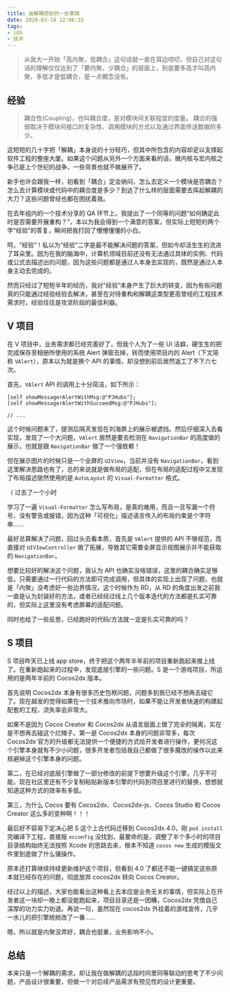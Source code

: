 ```yaml
---
title: 由解耦想到的一些事情
date: 2020-03-18 12:06:15
tags:
- iOS
- 技术
---
```


> 从我大一开始「高内聚，低耦合」这句话就一直在耳边唠叨，但自己对这句话的理解仅仅达到了「要内聚，少耦合」的层面上，到底要多高才叫高内聚，多低才是低耦合，是一点概念没有。

## 经验
> 耦合性(Coupling)，也叫耦合度，是对模块间关联程度的度量。 耦合的强弱取决于模块间接口的复杂性、调用模块的方式以及通过界面传送数据的多少。

这短短的几十字把「解耦」本身说的十分轻巧，但其中所包含的内容却足以支撑起软件工程的整座大厦。如果这个问题从另外一个方面来看的话，微内核与宏内核之争已是上个世纪的战争，一些背景也就不做展开了。

新手也许会跟我一样，初看到「耦合」定会纳闷，怎么去定义一个模块是否耦合？怎么去计算模块或代码中的耦合度是多少？到达了什么样的层面需要去挥起解耦的大刀？这些问题曾经也都在困扰着我。

在去年组内的一个技术分享的 QA 环节上，我提出了一个同等的问题“如何确定此时是否需要开展重构？”，本以为我会得到一个满意的答案，但实际上短短的两个字“经验”的答复，瞬间把我打回了懵懵懂懂的小白。

呵，“经验”！私以为“经验”二字是最不能解决问题的答案，但如今却活生生的流进了耳朵里。因为在我的脑海中，计算机领域目前还没有无法通过具体的实例、代码或公式去描述出的问题，因为这些问题都是通过人本身去实现的，既然是通过人本身主动去完成的。

然而只经过了短短半年的经历，我对“经验”本身产生了巨大的转变，因为有些问题真的只能通过经验经验去解决，甚至在对待重构和解耦这类型更高曾经的工程技术需求时，经验往往是攻坚阶段的最佳利器。

## V 项目
在 V 项目中，业务需求都已经完善好了，但我个人为了一些 UI 洁癖，硬生生的把完成保存至相册所使用的系统 Alert 弹窗去掉，转而使用项目内的 Alert（下文简称 `VAlert`），原本以为就是换个 API 的事情，却没想到前后居然返工了不下六七次。

首先，`VAlert` API 的调用上十分简洁，如下所示：

```objc
[self showMessagerAlertWithMsg:@"PJHubs"];
[self showMessagerAlertWithSucceedMsg:@"PJHubs"];

// ...
```

这个时候问题来了，提测后隔天发现在刘海屏上的展示被遮挡。然后仔细深入去看实现，发现了一个大问题，`VAlert` 居然是要去检测在 `NavigationBar` 的高度做的展示，也就是跟 `NavigationBar` 做了一个强依赖！

但在展示图片的时候只是一个全屏的 `UIView`，当前并没有 `NavigationBar`，看到这里解决思路也有了，总的来说就是做布局的适配，但在布局的适配过程中又发现了布局描述居然使用的是 `AutoLayout` 的 `Visual-Formatter` 格式。

（ 过去了一个小时

学习了一遍 `Visual-Formatter` 怎么写布局，是真的难用，而且一旦写漏一个符号，没有警告或报错，因为这种「可视化」描述语言传入的布局约束是个字符串......

最好总算解决了问题，回过头去看本质，首先是 `VAlert` 提供的 API 不够规范，而直接对 `UIVIewController` 做了拓展，导致其它需要全屏显示视图展示并不能获取的 `NavigationBar`。

想要比较好的解决这个问题，我认为 API 也确实没啥错误，这里的耦合确实足够低，只需要通过一行代码的方法即可完成调用，但具体的实现上出现了问题，也就是「内聚」没考虑好一些边界情况，这个时候作为 RD，从 RD 的角度出发之前我一直是认为封装好的方法，或者已经经过线上几个版本迭代的方法都是扎实可靠的，但实际上这里没有考虑屏幕的适配问题。

同时也给了一些反思，已经跑好的代码/方法就一定是扎实可靠的吗？

## S 项目
S 项目昨天已上线 app store，终于把这个两年半年前的项目重新跑起来推上线了。在重新跑起来的过程中，发现底层引擎的一些问题。S 是一个游戏项目，所运用的是两年半前的 Cocos2dx 版本。

首先说明 Cocos2dx 本身有很多历史包袱问题，问题多到我已经不想再去碰它了。现在越发的觉得如果在一个技术推向市场时，如果不能让开发者快速的构建起配套的工程，流失率会非常大。

如果不是因为 Cocos Creator 和 Cocos2dx 从语言层面上做了完全的隔离，实在是不想再去碰这个烂摊子。第一是 Cocos2dx 本身的问题非常多，每次 Cocos2dx 官方的升级都无法提供一个便捷的方式给开发者进行操作，更何况这个引擎本身就有不少小问题，很多开发者包括我自己都做了很多魔改的操作以此来规避掉这个引擎本身的问题。

第二，在已经对底层引擎做了一部分修改的前提下想要升级这个引擎，几乎不可能，现在社区里还有不少复制粘贴新版本引擎的代码到项目里进行的替换，想想就知道这种方式的效率有多低。

第三，为什么 Cocos 要有 Cocos2dx、Cocos2dx-js、Cocos Studio 和 Cocos Creator 这么多的变种啊！！！

最后好不容易下定决心把 S 这个上古代码迁移到 Cocos2dx 4.0，刚 `pod install` 完编译下工程，直接报 `xcconfig` 没找到，最要命的是，调整了半个多小时的项目目录结构始终无法按照 Xcode 的思路去来，根本不知道 `cocos new` 生成的模版文件里到底做了什么骚操作。

原本还打算继续持续更新维护这个项目，但看到 4.0 了都还不能一键搞定这些原本就已经存在的问题，彻底放弃 cocos2dx 转向 Cocos Creator。

经过以上的描述，大家也能看出这种看上去本应是业务无关的事情，但实际上在开发者这一块却一晚上都没能跑起来，项目目录还是一团糟，Cocos2dx 凭借自己深厚的功力实力劝退。再说一句，虽然现在 cocos2dx 外挂着的游戏宣传，几乎一水儿的把引擎统统改了一番......

嗯，所以就是内聚没弄好，耦合也挺重，业务影响不小。

## 总结
本来只是一个解耦的需求，却让我在做解耦的这段时间里同等联动的思考了不少问题，产品设计很重要，但做一个对后续产品需求有预见性的设计更重要。
